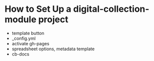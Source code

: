 # How to Set Up a digital-collection-module project

- template button
- _config.yml
- activate gh-pages
- spreadsheet options, metadata template
- cb-docs
